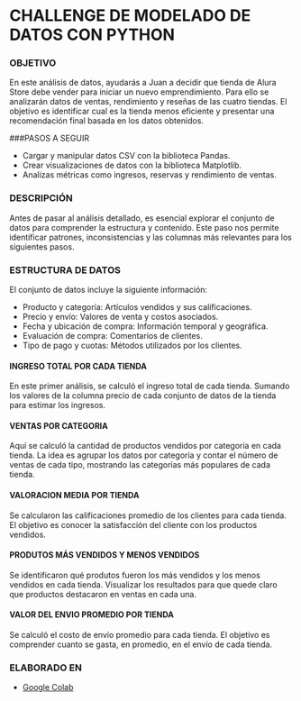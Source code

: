 # CHALLENGE DE MODELADO DE DATOS CON PYTHON

### OBJETIVO
En este análisis de datos, ayudarás a Juan a decidir que tienda de Alura Store debe vender para iniciar un nuevo emprendimiento. Para ello se analizarán datos de ventas, rendimiento y reseñas de las cuatro tiendas.
El objetivo es identificar cual es la tienda menos eficiente y presentar una recomendación final basada en los datos obtenidos.

###PASOS A SEGUIR
*   Cargar y manipular datos CSV con la biblioteca Pandas.
*   Crear visualizaciones de datos con la biblioteca Matplotlib.
*   Analizas métricas como ingresos, reservas y rendimiento de ventas.

### DESCRIPCIÓN
Antes de pasar al análisis detallado, es esencial explorar el conjunto de datos para comprender la estructura y contenido.
Este paso nos permite identificar patrones, inconsistencias y las columnas más relevantes para los siguientes pasos.

### ESTRUCTURA DE DATOS
El conjunto de datos incluye la siguiente información:
*   Producto y categoría: Artículos vendidos y sus calificaciones.
*   Precio y envío: Valores de venta y costos asociados.
*   Fecha y ubicación de compra: Información temporal y geográfica.
*   Evaluación de compra: Comentarios de clientes.
*   Tipo de pago y cuotas: Métodos utilizados por los clientes.

#### INGRESO TOTAL POR CADA TIENDA
En este primer análisis, se calculó el ingreso total de cada tienda. Sumando los valores de la columna precio de cada conjunto de datos de la tienda para estimar los ingresos.

#### VENTAS POR CATEGORIA
Aquí se calculó la cantidad de productos vendidos por categoría en cada tienda. La idea es agrupar los datos por categoría y contar el número de ventas de cada tipo, mostrando las categorías más populares de cada tienda.

#### VALORACION MEDIA POR TIENDA
Se calcularon las calificaciones promedio de los clientes para cada tienda. El objetivo es conocer la satisfacción del cliente con los productos vendidos.

#### PRODUTOS MÁS VENDIDOS Y MENOS VENDIDOS
Se identificaron qué produtos fueron los más vendidos y los menos vendidos en cada tienda. Visualizar los resultados para que quede claro que productos destacaron en ventas en cada una.

#### VALOR DEL ENVIO PROMEDIO POR TIENDA
Se calculó el costo de envío promedio para cada tienda. El objetivo es comprender cuanto se gasta, en promedio, en el envío de cada tienda.

### ELABORADO EN
*   [Google Colab](https://colab.research.google.com/drive/1ynb60xJmQjHLtrxrwahjqafxoy314Czr)
